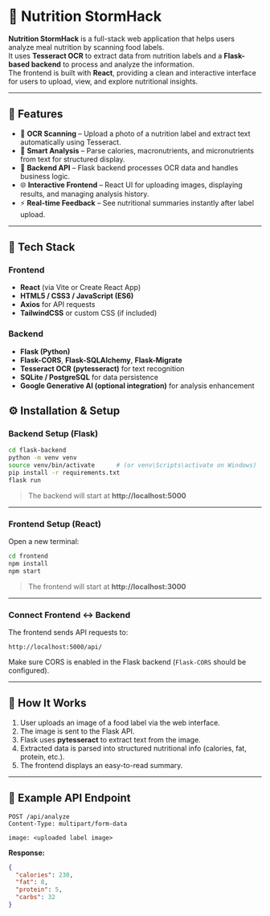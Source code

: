 # 🥗 Nutrition StormHack

**Nutrition StormHack** is a full-stack web application that helps users analyze meal nutrition by scanning food labels.  
It uses **Tesseract OCR** to extract data from nutrition labels and a **Flask-based backend** to process and analyze the information.  
The frontend is built with **React**, providing a clean and interactive interface for users to upload, view, and explore nutritional insights.

---

## 🚀 Features

- 📸 **OCR Scanning** – Upload a photo of a nutrition label and extract text automatically using Tesseract.
- 🧠 **Smart Analysis** – Parse calories, macronutrients, and micronutrients from text for structured display.
- 💾 **Backend API** – Flask backend processes OCR data and handles business logic.
- 🌐 **Interactive Frontend** – React UI for uploading images, displaying results, and managing analysis history.
- ⚡ **Real-time Feedback** – See nutritional summaries instantly after label upload.

---

## 🧩 Tech Stack

### Frontend
- **React** (via Vite or Create React App)
- **HTML5 / CSS3 / JavaScript (ES6)**
- **Axios** for API requests
- **TailwindCSS** or custom CSS (if included)

### Backend
- **Flask (Python)**
- **Flask-CORS**, **Flask-SQLAlchemy**, **Flask-Migrate**
- **Tesseract OCR (pytesseract)** for text recognition
- **SQLite / PostgreSQL** for data persistence
- **Google Generative AI (optional integration)** for analysis enhancement

## ⚙️ Installation & Setup

### Backend Setup (Flask)
```bash
cd flask-backend
python -m venv venv
source venv/bin/activate      # (or venv\Scripts\activate on Windows)
pip install -r requirements.txt
flask run
```

> The backend will start at **http://localhost:5000**

---

### Frontend Setup (React)
Open a new terminal:
```bash
cd frontend
npm install
npm start
```

> The frontend will start at **http://localhost:3000**

---

### Connect Frontend ↔ Backend

The frontend sends API requests to:
```
http://localhost:5000/api/
```
Make sure CORS is enabled in the Flask backend (`Flask-CORS` should be configured).

---

## 🧠 How It Works

1. User uploads an image of a food label via the web interface.  
2. The image is sent to the Flask API.  
3. Flask uses **pytesseract** to extract text from the image.  
4. Extracted data is parsed into structured nutritional info (calories, fat, protein, etc.).  
5. The frontend displays an easy-to-read summary.

---

## 🧪 Example API Endpoint

```http
POST /api/analyze
Content-Type: multipart/form-data

image: <uploaded label image>
```

**Response:**
```json
{
  "calories": 230,
  "fat": 8,
  "protein": 5,
  "carbs": 32
}
